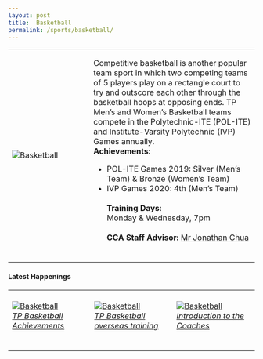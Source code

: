```yaml
---
layout: post
title:  Basketball
permalink: /sports/basketball/
---
```


<table>
    <tr>
        <td style="width:33%"><image src="{{site.baseurl}}/images/CCA_basketball.jpg" style="display:block;margin-left:auto;margin-right:auto;" alt="Basketball"></image></td>
        <td>
            <p>
                Competitive basketball is another popular team sport in which two competing teams of 5 players play on a rectangle court to try and outscore each other through the basketball hoops at opposing ends. TP Men’s and Women’s Basketball teams compete in the Polytechnic-ITE (POL-ITE) and Institute-Varsity Polytechnic (IVP) Games annually.<br>
                <b>Achievements:</b><br>
                <ul>
                   <li>POL-ITE Games 2019: Silver (Men’s Team) & Bronze (Women’s Team)</li>
                   <li>IVP Games 2020: 4th (Men’s Team)</li>
                <br>
                <b>Training Days:</b><br>
                Monday & Wednesday, 7pm<br>
                <br>
                <b>CCA Staff Advisor:</b> <a href="mailto:joncsw@tp.edu.sg">Mr Jonathan Chua</a><br>
                <br>
            </p>
        </td>
    </tr>
</table>

#### Latest Happenings

<table>
    <tr>
        <td style="width:33%"><br>
            <a href="https://www.instagram.com/p/CAKofKNngVr/">
                <image src="{{site.baseurl}}/images/CCA-Basketball_IG1.png" style="display:block;margin-left:auto;margin-right:auto;" alt="Basketball">
                <h6 style="margin-top:0%">TP Basketball Achievements</h6>
                </image>
            </a>
        </td>
        <td style="width:33%"><br>
            <a href="https://www.instagram.com/p/CAIvCX6nLGB/">
                <image src="{{site.baseurl}}/images/CCA-Basketball_IG2.png" style="display:block;margin-left:auto;margin-right:auto;" alt="Basketball">
                <h6 style="margin-top:0%">TP Basketball overseas training</h6>
                </image>
            </a>
        </td>
        <td style="width:33%"><br>
            <a href="https://www.instagram.com/p/B_1tWZvHXb1/">
                <image src="{{site.baseurl}}/images/CCA-Basketball_IG3.png" style="display:block;margin-left:auto;margin-right:auto;" alt="Basketball">
                <h6 style="margin-top:0%">Introduction to the Coaches</h6>    
                </image>
            </a>
        </td>
    </tr>
</table>
